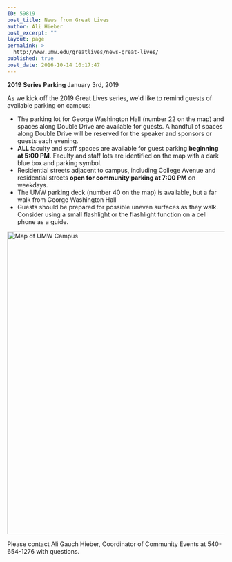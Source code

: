 ```yaml
---
ID: 59819
post_title: News from Great Lives
author: Ali Hieber
post_excerpt: ""
layout: page
permalink: >
  http://www.umw.edu/greatlives/news-great-lives/
published: true
post_date: 2016-10-14 10:17:47
---
```

<strong>2019 Series Parking
</strong>January 3rd, 2019

As we kick off the 2019 Great Lives series, we'd like to remind guests of available parking on campus:
<ul>
 	<li>The parking lot for George Washington Hall (number 22 on the map) and spaces along Double Drive are available for guests. A handful of spaces along Double Drive will be reserved for the speaker and sponsors or guests each evening.</li>
 	<li><strong>ALL </strong>faculty and staff spaces are available for guest parking <strong>beginning at 5:00 PM</strong>. Faculty and staff lots are identified on the map with a dark blue box and parking symbol.</li>
 	<li>Residential streets adjacent to campus, including College Avenue and residential streets <strong>open for community parking at 7:00 PM</strong> on weekdays.</li>
 	<li>The UMW parking deck (number 40 on the map) is available, but a far walk from George Washington Hall</li>
 	<li>Guests should be prepared for possible uneven surfaces as they walk. Consider using a small flashlight or the flashlight function on a cell phone as a guide.</li>
</ul>
<a href="http://www.umw.edu/greatlives/wp-content/uploads/sites/8/2019/01/Map-of-Fredericksburg-Campus.jpg" target="_blank" rel="noopener"><img id="longdesc-return-60253" class="alignnone wp-image-60253 size-page-feature-uncropped" src="http://www.umw.edu/greatlives/wp-content/uploads/sites/8/2019/01/Map-of-Fredericksburg-Campus-1140x726.jpg" alt="Map of UMW Campus" width="1100" height="701" longdesc="http://www.umw.edu/greatlives?longdesc=60253&amp;referrer=59819" /></a>

Please contact Ali Gauch Hieber, Coordinator of Community Events at 540-654-1276 with questions.